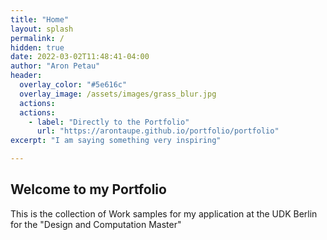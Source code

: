 ```yaml
---
title: "Home"
layout: splash
permalink: /
hidden: true
date: 2022-03-02T11:48:41-04:00
author: "Aron Petau"
header:
  overlay_color: "#5e616c"
  overlay_image: /assets/images/grass_blur.jpg
  actions:
  actions:
    - label: "Directly to the Portfolio"
      url: "https://arontaupe.github.io/portfolio/portfolio"
excerpt: "I am saying something very inspiring"

---
```


## Welcome to my Portfolio

This is the collection of Work samples for my application
at the UDK Berlin for the "Design and Computation Master"
